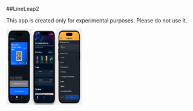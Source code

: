 ##LineLeap2

This app is created only for experimental purposes. Please do not use it.

<img 
    src="images/lineleap.png" 
    alt="Education" 
    width="200" 
    height="200" 
/>
